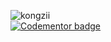 <p><img align="left" src="https://github-readme-stats.vercel.app/api/top-langs/?username=kongzii&layout=compact&hide=html" alt="kongzii" /></p>
<br/>
<a href="https://www.codementor.io/@peter610?refer=badge"><img src="https://www.codementor.io/m-badges/peter610/im-a-cm-b.svg" alt="Codementor badge"></a>
